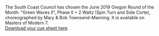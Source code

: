 The South Coast Council has chosen the June 2019 Oregon Round of the Month:  "Green Waves II", Phase II + 2 Waltz (Spin Turn and Side Corte), choreographed by Mary & Bob Townsend-Manning.  It is available on Masters of Modern 7.  
[Download your cue sheet here](https://www.roundalab.org/CuesheetsDL2/Green%20Waves%20II,%20Townsend-Manning,%20M&B__2+2.pdf).
